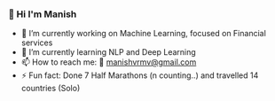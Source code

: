 ###  👋 Hi I'm Manish

- 🔭 I’m currently working on Machine Learning, focused on Financial services
- 🌱 I’m currently learning NLP and Deep Learning
- 📫 How to reach me: 📨 manishvrmv@gmail.com 
- ⚡ Fun fact: Done 7 Half Marathons (n counting..) and travelled 14 countries (Solo) 


<!--
**Mvrm/Mvrm** is a ✨ _special_ ✨ repository because its `README.md` (this file) appears on your GitHub profile.

Here are some ideas to get you started:

- 🔭 I’m currently working on ...
- 🌱 I’m currently learning ...
- 👯 I’m looking to collaborate on ...
- 🤔 I’m looking for help with ...
- 💬 Ask me about ...
- 📫 How to reach me: 
- 😄 Pronouns: ...
- ⚡ Fun fact: ...
-->
